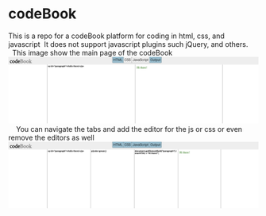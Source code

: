 # codeBook
This is a repo for a codeBook platform for coding in html, css, and javascript&nbsp;
It does not support javascript plugins such jQuery, and others.&nbsp;
&nbsp;
&nbsp;
&nbsp;
This image show the main page of the codeBook
&nbsp;
&nbsp;
![](images/mainPage.png)
&nbsp;&nbsp;&nbsp;
You can navigate the tabs and add the editor for the js or css or even remove the editors as well
![](images/navigate.png)
